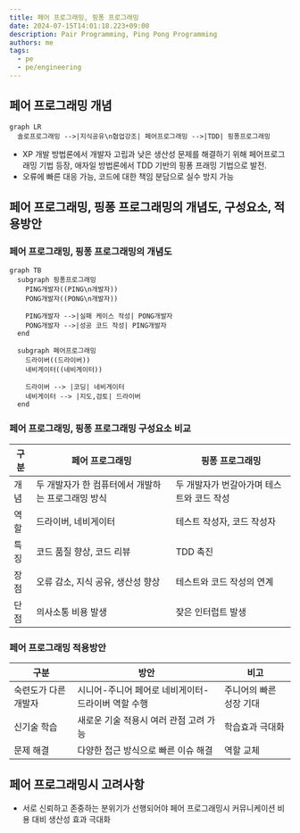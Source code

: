 ```yaml
---
title: 페어 프로그래밍, 핑퐁 프로그래밍
date: 2024-07-15T14:01:18.223+09:00
description: Pair Programming, Ping Pong Programming
authors: me
tags: 
  - pe
  - pe/engineering 
---
```


## 페어 프로그래밍 개념

```mermaid
graph LR
  솔로프로그래밍 -->|지식공유\n협업강조| 페어프로그래밍 -->|TDD| 핑퐁프로그래밍
```

- XP 개발 방법론에서 개발자 고립과 낮은 생산성 문제를 해결하기 위해 페어프로그래밍 기법 등장, 애자일 방법론에서 TDD 기반의 핑퐁 프래밍 기법으로 발전.
- 오류에 빠른 대응 가능, 코드에 대한 책임 분담으로 실수 방지 가능

## 페어 프로그래밍, 핑퐁 프로그래밍의 개념도, 구성요소, 적용방안

### 페어 프로그래밍, 핑퐁 프로그래밍의 개념도

```mermaid
graph TB
  subgraph 핑퐁프로그래밍
    PING개발자((PING\n개발자))
    PONG개발자((PONG\n개발자))

    PING개발자 -->|실패 케이스 작성| PONG개발자
    PONG개발자 -->|성공 코드 작성| PING개발자
  end

  subgraph 페어프로그래밍
    드라이버((드라이버))
    네비게이터((네비게이터))

    드라이버 --> |코딩| 네비게이터
    네비게이터 --> |지도,검토| 드라이버
  end  
```

### 페어 프로그래밍, 핑퐁 프로그래밍 구성요소 비교

| 구분 | 페어 프로그래밍 | 핑퐁 프로그래밍 |
| --- | --- | --- |
| 개념 | 두 개발자가 한 컴퓨터에서 개발하는 프로그래밍 방식 | 두 개발자가 번갈아가며 테스트와 코드 작성 |
| 역할 | 드라이버, 네비게이터 | 테스트 작성자, 코드 작성자 |
| 특징 | 코드 품질 향상, 코드 리뷰 | TDD 촉진 |
| 장점 | 오류 감소, 지식 공유, 생산성 향상 | 테스트와 코드 작성의 연계 |
| 단점 | 의사소통 비용 발생 | 잦은 인터럽트 발생 |

### 페어 프로그래밍 적용방안

| 구분 | 방안 | 비고 |
| --- | --- | --- |
| 숙련도가 다른 개발자 | 시니어-주니어 페어로 네비게이터-드라이버 역할 수행 | 주니어의 빠른 성장 기대 |
| 신기술 학습 | 새로운 기술 적용시 여러 관점 고려 가능 | 학습효과 극대화 |
| 문제 해결 | 다양한 접근 방식으로 빠른 이슈 해결 | 역할 교체 |

## 페어 프로그래밍시 고려사항

- 서로 신뢰하고 존중하는 분위기가 선행되어야 페어 프로그래밍시 커뮤니케이션 비용 대비 생산성 효과 극대화

